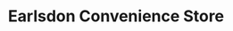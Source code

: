 ---
title: "Earlsdon Convenience Store"
url: /coventry/earlsdon-convenience-store/
shop: Lebensmittel
---